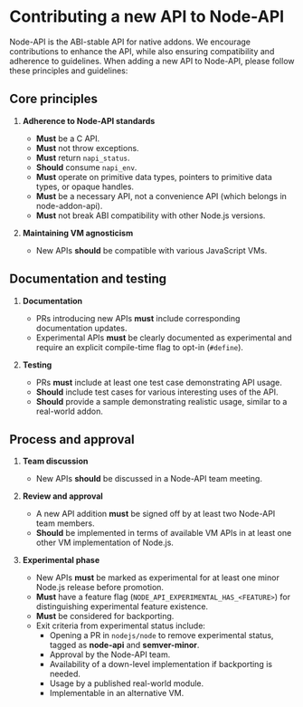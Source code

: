 # Contributing a new API to Node-API

Node-API is the ABI-stable API for native addons. We encourage contributions to enhance the API,
while also ensuring compatibility and adherence to guidelines. When adding a new API to Node-API,
please follow these principles and guidelines:

## Core principles

1. **Adherence to Node-API standards**
   * **Must** be a C API.
   * **Must** not throw exceptions.
   * **Must** return `napi_status`.
   * **Should** consume `napi_env`.
   * **Must** operate on primitive data types, pointers to primitive data types, or opaque handles.
   * **Must** be a necessary API, not a convenience API (which belongs in node-addon-api).
   * **Must** not break ABI compatibility with other Node.js versions.

2. **Maintaining VM agnosticism**
   * New APIs **should** be compatible with various JavaScript VMs.

## Documentation and testing

1. **Documentation**
   * PRs introducing new APIs **must** include corresponding documentation updates.
   * Experimental APIs **must** be clearly documented as experimental and require an explicit compile-time flag
     to opt-in (`#define`).

2. **Testing**
   * PRs **must** include at least one test case demonstrating API usage.
   * **Should** include test cases for various interesting uses of the API.
   * **Should** provide a sample demonstrating realistic usage, similar to a real-world addon.

## Process and approval

1. **Team discussion**
   * New APIs **should** be discussed in a Node-API team meeting.

2. **Review and approval**
   * A new API addition **must** be signed off by at least two Node-API team members.
   * **Should** be implemented in terms of available VM APIs in at least one other VM implementation of Node.js.

3. **Experimental phase**
   * New APIs **must** be marked as experimental for at least one minor Node.js release before promotion.
   * **Must** have a feature flag (`NODE_API_EXPERIMENTAL_HAS_<FEATURE>`) for distinguishing experimental
     feature existence.
   * **Must** be considered for backporting.
   * Exit criteria from experimental status include:
     * Opening a PR in `nodejs/node` to remove experimental status, tagged as **node-api** and **semver-minor**.
     * Approval by the Node-API team.
     * Availability of a down-level implementation if backporting is needed.
     * Usage by a published real-world module.
     * Implementable in an alternative VM.
